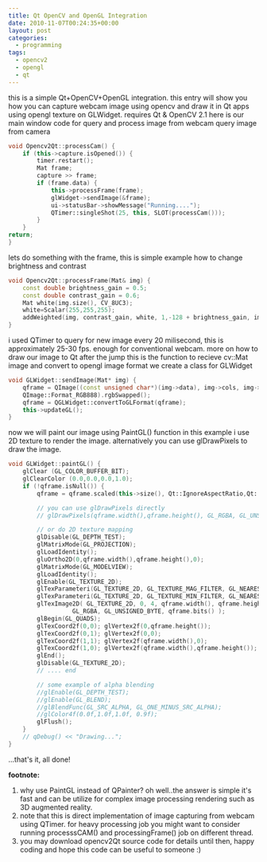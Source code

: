 ```yaml
---
title: Qt OpenCV and OpenGL Integration
date: 2010-11-07T00:24:35+00:00
layout: post
categories:
  - programming
tags:
  - opencv2
  - opengl
  - qt
---
```


this is a simple Qt+OpenCV+OpenGL integration. this entry will show you how you can capture webcam image using opencv and draw it in Qt apps using opengl texture on GLWidget. requires Qt & OpenCV 2.1 here is our main window code for query and process image from webcam query image from camera

```cpp
void Opencv2Qt::processCam() {
	if (this->capture.isOpened()) {
		timer.restart();
		Mat frame;
		capture >> frame;
		if (frame.data) {
			this->processFrame(frame);
			glWidget->sendImage(&frame);
			ui->statusBar->showMessage("Running....");
			QTimer::singleShot(25, this, SLOT(processCam()));
		}
	}
return;
}
```

lets do something with the frame, this is simple example how to change brightness and contrast

```cpp
void Opencv2Qt::processFrame(Mat& img) {
	const double brightness_gain = 0.5;
	const double contrast_gain = 0.6;
	Mat white(img.size(), CV_8UC3);
	white=Scalar(255,255,255);
	addWeighted(img, contrast_gain, white, 1,-128 + brightness_gain, img);
}
```

i used QTimer to query for new image every 20 milisecond, this is approximately 25-30 fps. enough for conventional webcam. more on how to draw our image to Qt after the jump this is the function to recieve cv::Mat image and convert to opengl image format we create a class for GLWidget

```cpp
void GLWidget::sendImage(Mat* img) {
	qframe = QImage((const unsigned char*)(img->data), img->cols, img->rows, img->step,
	QImage::Format_RGB888).rgbSwapped();
	qframe = QGLWidget::convertToGLFormat(qframe);
	this->updateGL();
}
```

now we will paint our image using PaintGL() function in this example i use 2D texture to render the image. alternatively you can use glDrawPixels to draw the image.

```cpp
void GLWidget::paintGL() {
	glClear (GL_COLOR_BUFFER_BIT);
	glClearColor (0.0,0.0,0.0,1.0);
	if (!qframe.isNull()) {
		qframe = qframe.scaled(this->size(), Qt::IgnoreAspectRatio,Qt::SmoothTransformation);

		// you can use glDrawPixels directly
		// glDrawPixels(qframe.width(),qframe.height(), GL_RGBA, GL_UNSIGNED_BYTE, qframe.bits());

		// or do 2D texture mapping
		glDisable(GL_DEPTH_TEST);
		glMatrixMode(GL_PROJECTION);
		glLoadIdentity();
		gluOrtho2D(0,qframe.width(),qframe.height(),0);
		glMatrixMode(GL_MODELVIEW);
		glLoadIdentity();
		glEnable(GL_TEXTURE_2D);
		glTexParameteri(GL_TEXTURE_2D, GL_TEXTURE_MAG_FILTER, GL_NEAREST);
		glTexParameteri(GL_TEXTURE_2D, GL_TEXTURE_MIN_FILTER, GL_NEAREST);
		glTexImage2D( GL_TEXTURE_2D, 0, 4, qframe.width(), qframe.height(), 0, \
			      GL_RGBA, GL_UNSIGNED_BYTE, qframe.bits() );
		glBegin(GL_QUADS);
		glTexCoord2f(0,0); glVertex2f(0,qframe.height());
		glTexCoord2f(0,1); glVertex2f(0,0);
		glTexCoord2f(1,1); glVertex2f(qframe.width(),0);
		glTexCoord2f(1,0); glVertex2f(qframe.width(),qframe.height());
		glEnd();
		glDisable(GL_TEXTURE_2D);
		// .... end

		// some example of alpha blending
		//glEnable(GL_DEPTH_TEST);
		//glEnable(GL_BLEND);
		//glBlendFunc(GL_SRC_ALPHA, GL_ONE_MINUS_SRC_ALPHA);
		//glColor4f(0.0f,1.0f,1.0f, 0.9f);
		glFlush();
	}
	// qDebug() << "Drawing...";
}
```

...that's it, all done!

**footnote:**
1. why use PaintGL instead of QPainter? oh well..the answer is simple it's fast and can be utilize for complex image processing rendering such as 3D augmented reality.
2. note that this is direct implementation of image capturing from webcam using QTimer. for heavy processing job you might want to consider running processsCAM() and processingFrame() job on different thread.
3. you may download opencv2Qt source code for details until then, happy coding and hope this code can be useful to someone :)
